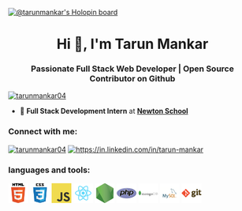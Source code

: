 [![@tarunmankar's Holopin board](https://holopin.me/tarunmankar)](https://holopin.io/@tarunmankar)

<h1 align="center">Hi 👋, I'm Tarun Mankar</h1>

<h3 align="center">Passionate Full Stack Web Developer | Open Source Contributor on Github</h3>

<p align="left"> <a href="https://twitter.com/tarunmankar04" target="blank"><img src="https://img.shields.io/twitter/follow/tarunmankar04?logo=twitter&style=for-the-badge" alt="tarunmankar04" /></a> </p>

- 🌱 **Full Stack Development Intern** at **<a href="https://www.newtonschool.co/" target="blank">Newton School</a>**

<h3 align="left">Connect with me:</h3>
<p align="left">
<a href="https://twitter.com/tarunmankar04" target="blank"><img align="center" src="https://raw.githubusercontent.com/rahuldkjain/github-profile-readme-generator/master/src/images/icons/Social/twitter.svg" alt="tarunmankar04" height="30" width="40" /></a>
<a href="https://in.linkedin.com/in/tarun-mankar" target="blank"><img align="center" src="https://raw.githubusercontent.com/rahuldkjain/github-profile-readme-generator/master/src/images/icons/Social/linked-in-alt.svg" alt="https://in.linkedin.com/in/tarun-mankar" height="30" width="40" /></a>
</p>

<h3 align="left">languages and tools:</h3>
<p>
<code><img height="40" src="https://raw.githubusercontent.com/github/explore/80688e429a7d4ef2fca1e82350fe8e3517d3494d/topics/html/html.png"></code>
<code><img height="40" src="https://raw.githubusercontent.com/github/explore/80688e429a7d4ef2fca1e82350fe8e3517d3494d/topics/css/css.png"></code>
<code><img height="40" src="https://raw.githubusercontent.com/github/explore/80688e429a7d4ef2fca1e82350fe8e3517d3494d/topics/javascript/javascript.png"></code>
<code><img height="40" src="https://raw.githubusercontent.com/github/explore/80688e429a7d4ef2fca1e82350fe8e3517d3494d/topics/react/react.png"></code>
<code><img height="40" src="https://raw.githubusercontent.com/github/explore/80688e429a7d4ef2fca1e82350fe8e3517d3494d/topics/nodejs/nodejs.png"></code>
<code><img height="40" src="https://raw.githubusercontent.com/github/explore/80688e429a7d4ef2fca1e82350fe8e3517d3494d/topics/php/php.png"></code>
<code><img height="40" src="https://raw.githubusercontent.com/github/explore/80688e429a7d4ef2fca1e82350fe8e3517d3494d/topics/mongodb/mongodb.png"></code>
<code><img height="40" src="https://raw.githubusercontent.com/github/explore/80688e429a7d4ef2fca1e82350fe8e3517d3494d/topics/mysql/mysql.png"></code>
<code><img height="40" src="https://raw.githubusercontent.com/github/explore/80688e429a7d4ef2fca1e82350fe8e3517d3494d/topics/git/git.png"></code>
</p>

